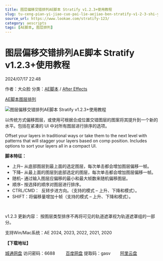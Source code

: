 ```yaml
---
title: 图层偏移交错排列AE脚本 Stratify v1.2.3+使用教程
slug: tu-ceng-pian-yi-jiao-cuo-pai-lie-aejiao-ben-stratify-v1-2-3-shi-yong-jiao-cheng
source_url: https://www.lookae.com/stratify-123/
category: aescripts
tags: [AE脚本, 图层排列]
---
```

# 图层偏移交错排列AE脚本 Stratify v1.2.3+使用教程

2024/07/17 22:48

作者：大众脸
分类：[AE脚本](https://www.lookae.com/after-effects/aescripts/) / [After Effects](https://www.lookae.com/after-effects/)

[AE脚本](https://www.lookae.com/tag/ae%e8%84%9a%e6%9c%ac/)[图层排列](https://www.lookae.com/tag/%e5%9b%be%e5%b1%82%e6%8e%92%e5%88%97/)

![图层偏移交错排列AE脚本 Stratify v1.2.3+使用教程](https://www.lookae.com/wp-content/uploads/2024/01/Stratify.jpg "图层偏移交错排列AE脚本 Stratify v1.2.3+使用教程-LookAE.com")

以传统方式偏移图层，或使用可根据合成位置交错图层的图案将其提升到一个新的水平。包括在紧凑的 UI 中对所有图层进行排序的选项。

Offset your layers in traditional ways or take them to the next level with patterns that will stagger your layers based on comp position. Includes options to sort your layers all in a compact UI.

**脚本特征：**

* 上升– 从底部图层到最上面的选定图层，每次单击都会增加图层偏移一帧。
* 下降– 从最上面的图层到底部选定的图层，每次单击都会增加图层偏移一帧。
* 随机– 通过输入图层应偏移的最小和最大帧数来随机偏移图层。
* 顺序– 按选择的顺序对图层进行排序。
* CTRL/CMD：  反转步进方向。（支持的模式 – 上升、下降和模式）。
* SHIFT：将偏移量增加十帧（支持的模式 – 上升、下降和模式）。

[﻿](https://cloud.video.taobao.com/play/u/null/p/1/e/6/t/1/444905814537.mp4)

v1.2.3 更新内容： 按图层类型排序不再将可见的轨道遮罩视为轨道遮罩组的一部分。

支持Win/Mac系统：AE 2024, 2023, 2022, 2021, 2020

**【下载地址】**

[城通网盘](https://url70.ctfile.com/f/2827370-1323784141-525e81?p=4431) 访问密码：6688         [百度网盘](https://pan.baidu.com/s/1-LOk1GR_3o84qqGgMJyYOQ?pwd=gasv) 提取码：gasv        [阿里云盘](https://www.alipan.com/s/VsfA9QscEvo)
